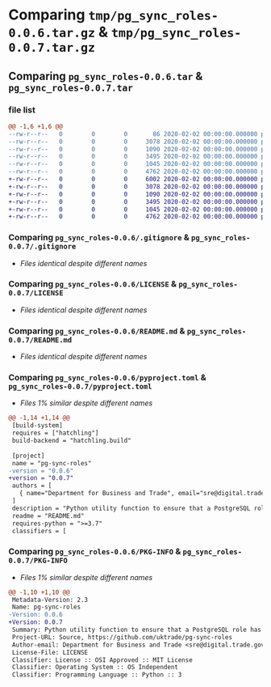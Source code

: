 # Comparing `tmp/pg_sync_roles-0.0.6.tar.gz` & `tmp/pg_sync_roles-0.0.7.tar.gz`

## Comparing `pg_sync_roles-0.0.6.tar` & `pg_sync_roles-0.0.7.tar`

### file list

```diff
@@ -1,6 +1,6 @@
--rw-r--r--   0        0        0       86 2020-02-02 00:00:00.000000 pg_sync_roles-0.0.6/pg_sync_roles.py
--rw-r--r--   0        0        0     3078 2020-02-02 00:00:00.000000 pg_sync_roles-0.0.6/.gitignore
--rw-r--r--   0        0        0     1090 2020-02-02 00:00:00.000000 pg_sync_roles-0.0.6/LICENSE
--rw-r--r--   0        0        0     3495 2020-02-02 00:00:00.000000 pg_sync_roles-0.0.6/README.md
--rw-r--r--   0        0        0     1045 2020-02-02 00:00:00.000000 pg_sync_roles-0.0.6/pyproject.toml
--rw-r--r--   0        0        0     4762 2020-02-02 00:00:00.000000 pg_sync_roles-0.0.6/PKG-INFO
+-rw-r--r--   0        0        0     6002 2020-02-02 00:00:00.000000 pg_sync_roles-0.0.7/pg_sync_roles.py
+-rw-r--r--   0        0        0     3078 2020-02-02 00:00:00.000000 pg_sync_roles-0.0.7/.gitignore
+-rw-r--r--   0        0        0     1090 2020-02-02 00:00:00.000000 pg_sync_roles-0.0.7/LICENSE
+-rw-r--r--   0        0        0     3495 2020-02-02 00:00:00.000000 pg_sync_roles-0.0.7/README.md
+-rw-r--r--   0        0        0     1045 2020-02-02 00:00:00.000000 pg_sync_roles-0.0.7/pyproject.toml
+-rw-r--r--   0        0        0     4762 2020-02-02 00:00:00.000000 pg_sync_roles-0.0.7/PKG-INFO
```

### Comparing `pg_sync_roles-0.0.6/.gitignore` & `pg_sync_roles-0.0.7/.gitignore`

 * *Files identical despite different names*

### Comparing `pg_sync_roles-0.0.6/LICENSE` & `pg_sync_roles-0.0.7/LICENSE`

 * *Files identical despite different names*

### Comparing `pg_sync_roles-0.0.6/README.md` & `pg_sync_roles-0.0.7/README.md`

 * *Files identical despite different names*

### Comparing `pg_sync_roles-0.0.6/pyproject.toml` & `pg_sync_roles-0.0.7/pyproject.toml`

 * *Files 1% similar despite different names*

```diff
@@ -1,14 +1,14 @@
 [build-system]
 requires = ["hatchling"]
 build-backend = "hatchling.build"
 
 [project]
 name = "pg-sync-roles"
-version = "0.0.6"
+version = "0.0.7"
 authors = [
   { name="Department for Business and Trade", email="sre@digital.trade.gov.uk" },
 ]
 description = "Python utility function to ensure that a PostgreSQL role has certain permissions or role memberships"
 readme = "README.md"
 requires-python = ">=3.7"
 classifiers = [
```

### Comparing `pg_sync_roles-0.0.6/PKG-INFO` & `pg_sync_roles-0.0.7/PKG-INFO`

 * *Files 1% similar despite different names*

```diff
@@ -1,10 +1,10 @@
 Metadata-Version: 2.3
 Name: pg-sync-roles
-Version: 0.0.6
+Version: 0.0.7
 Summary: Python utility function to ensure that a PostgreSQL role has certain permissions or role memberships
 Project-URL: Source, https://github.com/uktrade/pg-sync-roles
 Author-email: Department for Business and Trade <sre@digital.trade.gov.uk>
 License-File: LICENSE
 Classifier: License :: OSI Approved :: MIT License
 Classifier: Operating System :: OS Independent
 Classifier: Programming Language :: Python :: 3
```

